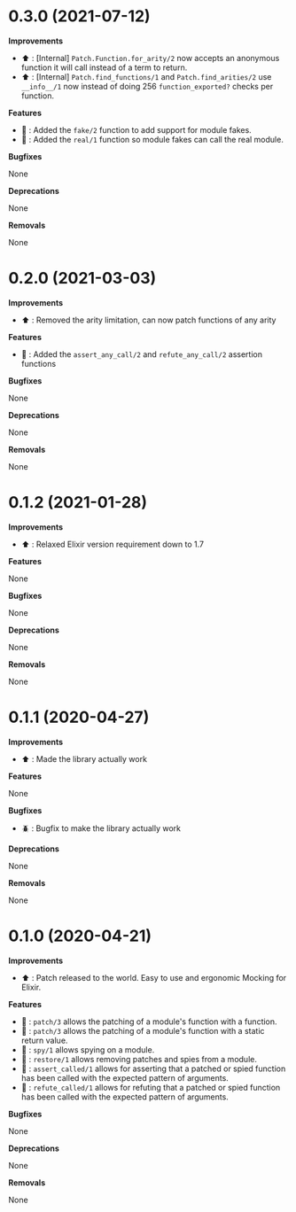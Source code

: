 # 0.3.0 (2021-07-12)

**Improvements**

- :arrow_up: : \[Internal\] `Patch.Function.for_arity/2` now accepts an anonymous function it will call instead of a term to return.  
- :arrow_up: : \[Internal\] `Patch.find_functions/1` and `Patch.find_arities/2` use `__info__/1` now instead of doing 256 `function_exported?` checks per function.

**Features**

- :gift: : Added the `fake/2` function to add support for module fakes.
- :gift: : Added the `real/1` function so module fakes can call the real module.

**Bugfixes**

None

**Deprecations**

None

**Removals**

None
# 0.2.0 (2021-03-03)

**Improvements**

- :arrow_up: : Removed the arity limitation, can now patch functions of any arity

**Features**

- :gift: : Added the `assert_any_call/2` and `refute_any_call/2` assertion functions

**Bugfixes**

None

**Deprecations**

None

**Removals**

None

# 0.1.2 (2021-01-28)

**Improvements**

- :arrow_up: : Relaxed Elixir version requirement down to 1.7

**Features**

None

**Bugfixes**

None

**Deprecations**

None

**Removals**

None

# 0.1.1 (2020-04-27)

**Improvements**

- :arrow_up: : Made the library actually work

**Features**

None

**Bugfixes**

- :beetle: : Bugfix to make the library actually work

**Deprecations**

None

**Removals**

None


# 0.1.0 (2020-04-21)

**Improvements**

- :arrow_up: : Patch released to the world.  Easy to use and ergonomic Mocking for Elixir.

**Features**

- :gift: : `patch/3` allows the patching of a module's function with a function.
- :gift: : `patch/3` allows the patching of a module's function with a static return value.
- :gift: : `spy/1` allows spying on a module.
- :gift: : `restore/1` allows removing patches and spies from a module.
- :gift: : `assert_called/1` allows for asserting that a patched or spied function has been called with the expected pattern of arguments.
- :gift: : `refute_called/1` allows for refuting that a patched or spied function has been called with the expected pattern of arguments.

**Bugfixes**

None

**Deprecations**

None

**Removals**

None
